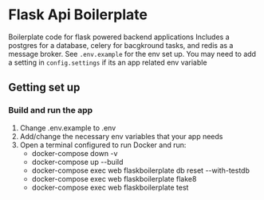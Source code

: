# Flask Api Boilerplate
Boilerplate code for flask powered backend applications
Includes a postgres for a database, celery for bacgkround tasks, and redis as a message broker.
See ```.env.example``` for the env set up. You may need to add a setting in ```config.settings``` if its an app related
env variable

## Getting set up
### Build and run the app
1) Change .env.example to .env
2) Add/change the necessary env variables that your app needs
3) Open a terminal configured to run Docker and run:
    - docker-compose down -v
    - docker-compose up --build
    - docker-compose exec web flaskboilerplate db reset --with-testdb
    - docker-compose exec web flaskboilerplate flake8
    - docker-compose exec web flaskboilerplate test